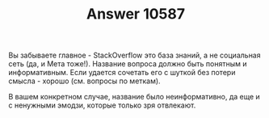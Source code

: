 ﻿---
title: "Answer 10587"
se.owner.user_id: 177188
se.owner.display_name: "Kromster"
se.owner.link: "https://ru.meta.stackoverflow.com/users/177188/kromster"
se.answer_id: 10587
se.question_id: 10584
se.post_type: answer
se.is_accepted: False
---
<p>Вы забываете главное - StackOverflow это база знаний, а не социальная сеть (да, и Мета тоже!). Название вопроса должно быть понятным и информативным. Если удается сочетать его с шуткой без потери смысла - хорошо (см. вопросы по меткам).</p>
<p>В вашем конкретном случае, название было неинформативно, да еще и с ненужными эмодзи, которые только зря отвлекают.</p>
